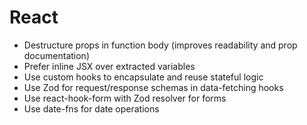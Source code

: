 # React

- Destructure props in function body (improves readability and prop documentation)
- Prefer inline JSX over extracted variables
- Use custom hooks to encapsulate and reuse stateful logic
- Use Zod for request/response schemas in data-fetching hooks
- Use react-hook-form with Zod resolver for forms
- Use date-fns for date operations
